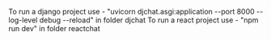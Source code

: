 To run a django project use - "uvicorn djchat.asgi:application --port 8000 --log-level debug --reload" in folder djchat
To run a react project use - "npm run dev" in folder reactchat
